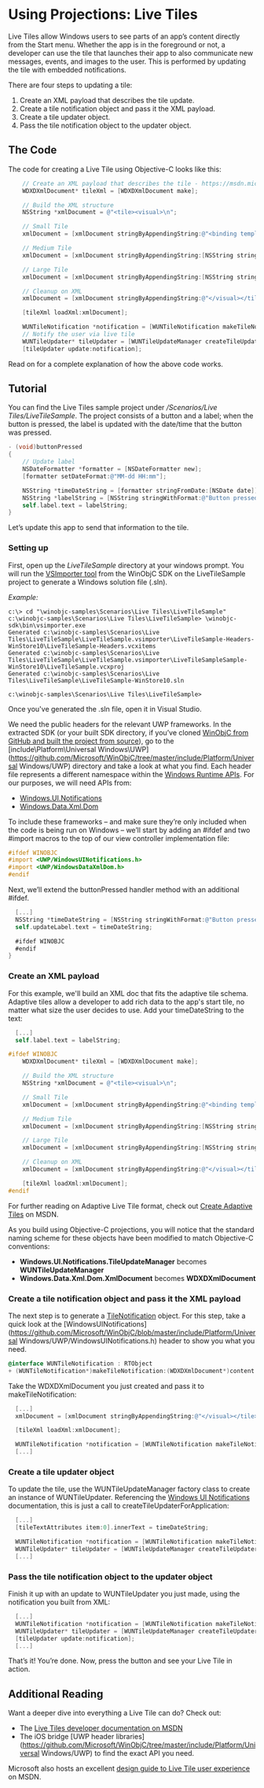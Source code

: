 # Using Projections: Live Tiles

Live Tiles allow Windows users to see parts of an app’s content directly from the Start menu. Whether the app is in the foreground or not, a developer can use the tile that launches their app to also communicate new messages, events, and images to the user. This is performed by updating the tile with embedded notifications.

There are four steps to updating a tile:

1. Create an XML payload that describes the tile update.
2. Create a tile notification object and pass it the XML payload.
3. Create a tile updater object.
4. Pass the tile notification object to the updater object.

## The Code

The code for creating a Live Tile using Objective-C looks like this:

```Objective-C
    // Create an XML payload that describes the tile - https://msdn.microsoft.com/windows/uwp/controls-and-patterns/tiles-and-notifications-creating-tiles
    WDXDXmlDocument* tileXml = [WDXDXmlDocument make];

    // Build the XML structure
    NSString *xmlDocument = @"<tile><visual>\n";

    // Small Tile
    xmlDocument = [xmlDocument stringByAppendingString:@"<binding template=\"TileSmall\"><group><subgroup><text>Button!</text></subgroup></group></binding>\n"];

    // Medium Tile
    xmlDocument = [xmlDocument stringByAppendingString:[NSString stringWithFormat:@"<binding template=\"TileMedium\"><group><subgroup><text hint-style=\"subtitle\">Pressed at:</text><text hint-style=\"captionSubtle\">%@</text></subgroup></group></binding>\n", timeDateString]];

    // Large Tile
    xmlDocument = [xmlDocument stringByAppendingString:[NSString stringWithFormat:@"<binding template=\"TileWide\"><group><subgroup><text hint-style=\"subtitle\">Button pressed at:</text><text hint-style=\"captionSubtle\">%@</text></subgroup></group></binding>\n", timeDateString]];

    // Cleanup on XML
    xmlDocument = [xmlDocument stringByAppendingString:@"</visual></tile>\n"];

    [tileXml loadXml:xmlDocument];

    WUNTileNotification *notification = [WUNTileNotification makeTileNotification: tileXml];
    // Notify the user via live tile
    WUNTileUpdater* tileUpdater = [WUNTileUpdateManager createTileUpdaterForApplication];
    [tileUpdater update:notification];
```

Read on for a complete explanation of how the above code works.

## Tutorial
You can find the Live Tiles sample project under */Scenarios/Live Tiles/LiveTileSample*. The project consists of a button and a label; when the button is pressed, the label is updated with the date/time that the button was pressed.

```Objective-C
- (void)buttonPressed
{
    // Update label
    NSDateFormatter *formatter = [NSDateFormatter new];
    [formatter setDateFormat:@"MM-dd HH:mm"];

    NSString *timeDateString = [formatter stringFromDate:[NSDate date]];
    NSString *labelString = [NSString stringWithFormat:@"Button pressed at: %@", timeDateString];
    self.label.text = labelString;
}
```

Let’s update this app to send that information to the tile.

### Setting up
First, open up the *LiveTileSample* directory at your windows prompt. 
You will run the [VSImporter tool](https://github.com/Microsoft/WinObjC/wiki/Using-vsimporter) from the WinObjC SDK on the LiveTileSample project to generate a Windows solution file (.sln).

*Example:*
```
c:\> cd "\winobjc-samples\Scenarios\Live Tiles\LiveTileSample"
c:\winobjc-samples\Scenarios\Live Tiles\LiveTileSample> \winobjc-sdk\bin\vsimporter.exe
Generated c:\winobjc-samples\Scenarios\Live Tiles\LiveTileSample\LiveTileSample.vsimporter\LiveTileSample-Headers-WinStore10\LiveTileSample-Headers.vcxitems
Generated c:\winobjc-samples\Scenarios\Live Tiles\LiveTileSample\LiveTileSample.vsimporter\LiveTileSampleSample-WinStore10\LiveTileSample.vcxproj
Generated c:\winobjc-samples\Scenarios\Live Tiles\LiveTileSample\LiveTileSample-WinStore10.sln

c:\winobjc-samples\Scenarios\Live Tiles\LiveTileSample>
```
Once you've generated the .sln file, open it in Visual Studio.

We need the public headers for the relevant UWP frameworks. In the extracted SDK (or your built SDK directory, if you’ve cloned [WinObjC from GitHub and built the project from source](https://github.com/Microsoft/WinObjC)), go to the [include\Platform\Universal Windows\UWP](https://github.com/Microsoft/WinObjC/tree/master/include/Platform/Universal Windows/UWP) directory and take a look at what you find. Each header file represents a different namespace within the [Windows Runtime APIs](https://msdn.microsoft.com/en-us/library/windows/apps/br211377.aspx). For our purposes, we will need APIs from:

-	[Windows.UI.Notifications](https://msdn.microsoft.com/en-us/library/windows/apps/windows.ui.notifications.aspx)
-	[Windows.Data.Xml.Dom](https://msdn.microsoft.com/en-us/library/windows/apps/windows.data.xml.dom.aspx)

To include these frameworks – and make sure they’re only included when the code is being run on Windows – we’ll start by adding an #ifdef and two #import macros to the top of our view controller implementation file:

```Objective-C
#ifdef WINOBJC
#import <UWP/WindowsUINotifications.h>
#import <UWP/WindowsDataXmlDom.h>
#endif
```

Next, we’ll extend the buttonPressed handler method with an additional #ifdef.
```Objective-C
  [...]
  NSString *timeDateString = [NSString stringWithFormat:@"Button pressed at: %@", [formatter stringFromDate:[NSDate date]]];
  self.updateLabel.text = timeDateString;

  #ifdef WINOBJC
  #endif
}
```

### Create an XML payload
For this example, we'll build an XML doc that fits the adaptive tile schema. Adaptive tiles allow a developer to add rich data to the app's start tile, no matter what size the user decides to use. Add your timeDateString to the text:

```Objective-C
  [...]
  self.label.text = labelString;

#ifdef WINOBJC
    WDXDXmlDocument* tileXml = [WDXDXmlDocument make];

    // Build the XML structure
    NSString *xmlDocument = @"<tile><visual>\n";

    // Small Tile
    xmlDocument = [xmlDocument stringByAppendingString:@"<binding template=\"TileSmall\"><group><subgroup><text>Button!</text></subgroup></group></binding>\n"];

    // Medium Tile
    xmlDocument = [xmlDocument stringByAppendingString:[NSString stringWithFormat:@"<binding template=\"TileMedium\"><group><subgroup><text hint-style=\"subtitle\">Pressed at:</text><text hint-style=\"captionSubtle\">%@</text></subgroup></group></binding>\n", timeDateString]];

    // Large Tile
    xmlDocument = [xmlDocument stringByAppendingString:[NSString stringWithFormat:@"<binding template=\"TileWide\"><group><subgroup><text hint-style=\"subtitle\">Button pressed at:</text><text hint-style=\"captionSubtle\">%@</text></subgroup></group></binding>\n", timeDateString]];

    // Cleanup on XML
    xmlDocument = [xmlDocument stringByAppendingString:@"</visual></tile>\n"];

    [tileXml loadXml:xmlDocument];
#endif
```
For further reading on Adaptive Live Tile format, check out [Create Adaptive Tiles](https://msdn.microsoft.com/en-us/windows/uwp/controls-and-patterns/tiles-and-notifications-create-adaptive-tiles) on MSDN.

As you build using Objective-C projections, you will notice that the standard naming scheme for these objects have been modified to match Objective-C conventions:

-	**Windows.UI.Notifications.TileUpdateManager** becomes **WUNTileUpdateManager**
-	**Windows.Data.Xml.Dom.XmlDocument** becomes **WDXDXmlDocument**

### Create a tile notification object and pass it the XML payload
The next step is to generate a [TileNotification](https://msdn.microsoft.com/en-us/library/windows/apps/windows.ui.notifications.tilenotification.aspx) object. For this step, take a quick look at the [WindowsUINotifications](https://github.com/Microsoft/WinObjC/blob/master/include/Platform/Universal Windows/UWP/WindowsUINotifications.h) header to show you what you need.

```Objective-C
@interface WUNTileNotification : RTObject
+ (WUNTileNotification*)makeTileNotification:(WDXDXmlDocument*)content ACTIVATOR;
```

Take the WDXDXmlDocument you just created and pass it to makeTileNotification:

```Objective-C
  [...]
  xmlDocument = [xmlDocument stringByAppendingString:@"</visual></tile>\n"];

  [tileXml loadXml:xmlDocument];

  WUNTileNotification *notification = [WUNTileNotification makeTileNotification: tileXml];
  [...]
```

### Create a tile updater object
To update the tile, use the WUNTileUpdateManager factory class to create an instance of WUNTileUpdater. Referencing the [Windows UI Notifications](https://msdn.microsoft.com/en-us/library/windows/apps/windows.ui.notifications.tileupdater.aspx) documentation, this is just a call to createTileUpdaterForApplication:

```Objective-C
  [...]
  [tileTextAttributes item:0].innerText = timeDateString;

  WUNTileNotification *notification = [WUNTileNotification makeTileNotification: tileXml];
  WUNTileUpdater* tileUpdater = [WUNTileUpdateManager createTileUpdaterForApplication];
  [...]
```

### Pass the tile notification object to the updater object
Finish it up with an update to WUNTileUpdater you just made, using the notification you built from XML:

```Objective-C
  [...]
  WUNTileNotification *notification = [WUNTileNotification makeTileNotification: tileXml];
  WUNTileUpdater* tileUpdater = [WUNTileUpdateManager createTileUpdaterForApplication];
  [tileUpdater update:notification];
  [...]
```

That’s it! You’re done. Now, press the button and see your Live Tile in action.

## Additional Reading
Want a deeper dive into everything a Live Tile can do? Check out:
- The [Live Tiles developer documentation on MSDN](https://msdn.microsoft.com/windows/uwp/controls-and-patterns/tiles-badges-notifications)
- The iOS bridge [UWP header libraries](https://github.com/Microsoft/WinObjC/tree/master/include/Platform/Universal Windows/UWP) to find the exact API you need.

Microsoft also hosts an excellent [design guide to Live Tile user experience](https://msdn.microsoft.com/en-us/library/windows/apps/hh465403.aspx) on MSDN.
